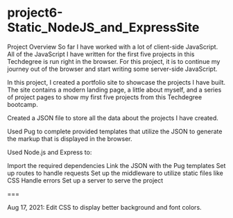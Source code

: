 # project6-Static_NodeJS_and_ExpressSite

Project Overview
So far I have worked with a lot of client-side JavaScript. All of the JavaScript I have written for the first five projects in this Techdegree is run right in the browser. For this project, it is to continue my journey out of the browser and start writing some server-side JavaScript.

In this project, I created a portfolio site to showcase the projects I have built. The site contains a modern landing page, a little about myself, and a series of project pages to show my first five projects from this Techdegree bootcamp.

Created a JSON file to store all the data about the projects I have created.

Used Pug to complete provided templates that utilize the JSON to generate the markup that is displayed in the browser.

Used Node.js and Express to:

Import the required dependencies
Link the JSON with the Pug templates
Set up routes to handle requests
Set up the middleware to utilize static files like CSS
Handle errors
Set up a server to serve the project

===

Aug 17, 2021: Edit CSS to display better background and font colors.
